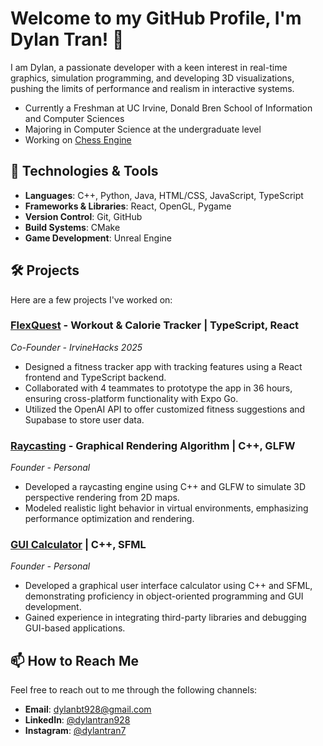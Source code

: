 # Welcome to my GitHub Profile, I'm Dylan Tran! 👋

I am Dylan, a passionate developer with a keen interest in real-time graphics, simulation programming, and developing 3D visualizations, pushing the limits of performance and realism in interactive systems.

- Currently a Freshman at UC Irvine, Donald Bren School of Information and Computer Sciences
- Majoring in Computer Science at the undergraduate level
- Working on [Chess Engine](https://github.com/DylanBT928/chess-engine)


## 🔧 Technologies & Tools

- **Languages**: C++, Python, Java, HTML/CSS, JavaScript, TypeScript
- **Frameworks & Libraries**: React, OpenGL, Pygame
- **Version Control**: Git, GitHub
- **Build Systems**: CMake
- **Game Development**: Unreal Engine


## 🛠️ Projects

Here are a few projects I've worked on:

### [**FlexQuest**](https://github.com/DylanBT928/FlexQuest) - Workout & Calorie Tracker | TypeScript, React
*Co-Founder - IrvineHacks 2025*
- Designed a fitness tracker app with tracking features using a React frontend and TypeScript backend.
- Collaborated with 4 teammates to prototype the app in 36 hours, ensuring cross-platform functionality with Expo Go.
- Utilized the OpenAI API to offer customized fitness suggestions and Supabase to store user data.

### [Raycasting](https://github.com/DylanBT928/raycasting) - Graphical Rendering Algorithm | C++, GLFW
*Founder - Personal*
- Developed a raycasting engine using C++ and GLFW to simulate 3D perspective rendering from 2D maps.
- Modeled realistic light behavior in virtual environments, emphasizing performance optimization and rendering.

### [GUI Calculator](https://github.com/DylanBT928/gui-calculator) | C++, SFML
*Founder - Personal*
- Developed a graphical user interface calculator using C++ and SFML, demonstrating proficiency in object-oriented programming and GUI development.
- Gained experience in integrating third-party libraries and debugging GUI-based applications.


## 📫 How to Reach Me

Feel free to reach out to me through the following channels:

- **Email**: [dylanbt928@gmail.com](mailto:dylanbt928@gmail.com)
- **LinkedIn**: [@dylantran928](https://www.linkedin.com/in/dylantran928/)
- **Instagram**: [@dylantran7](https://www.instagram.com/dylantran7/)
